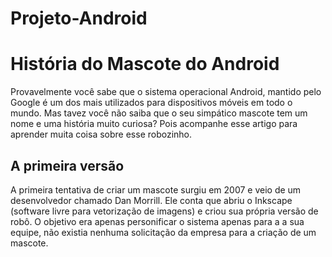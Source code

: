 # Projeto-Android
 
<h1>História do Mascote do Android</h1>
<p>Provavelmente você sabe que o sistema operacional Android, mantido pelo Google é um dos mais utilizados para dispositivos móveis em todo o mundo. Mas tavez você não saiba que o seu simpático mascote tem um nome e uma história muito curiosa? Pois acompanhe esse artigo para aprender muita coisa sobre esse robozinho.</p>

<h2>A primeira versão</h2>
<p>A primeira tentativa de criar um mascote surgiu em 2007 e veio de um desenvolvedor chamado Dan Morrill. Ele conta que abriu o Inkscape (software livre para vetorização de imagens) e criou sua própria versão de robô. O objetivo era apenas personificar o sistema apenas para a a sua equipe, não existia nenhuma solicitação da empresa para a criação de um mascote.</p>

